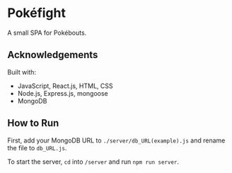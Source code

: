 # Pokéfight

A small SPA for Pokébouts.

## Acknowledgements

Built with:
* JavaScript, React.js, HTML, CSS
* Node.js, Express.js, mongoose
* MongoDB

## How to Run

First, add your MongoDB URL to `./server/db_URL(example).js` and rename the file to `db_URL.js`.

To start the server, `cd` into `/server` and run `npm run server`.
